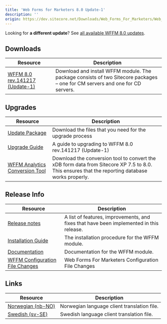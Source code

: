 ```yaml
---
title: 'Web Forms for Marketers 8.0 Update-1'
description: ''
origin: https://dev.sitecore.net/Downloads/Web_Forms_For_Marketers/Web_Forms_for_Marketers_80/Web_Forms_for_Marketers_80_Update1
---
```


  <Alert variant='warning' mb={4}>
    <AlertIcon />

Looking for **a different update**? See [all available WFFM 8.0 updates](/downloads/Web_Forms_For_Marketers/Web_Forms_for_Marketers_80).

  </Alert>

## Downloads

| Resource                                                                                                                                                                                                                                              | Description                                                                                                                  |
| ----------------------------------------------------------------------------------------------------------------------------------------------------------------------------------------------------------------------------------------------------- | ---------------------------------------------------------------------------------------------------------------------------- |
| [WFFM 8.0 rev.141217 (Update-1)](https://scdp.blob.core.windows.net/downloads/Sitecore%20Experience%20Platform/8%200/Sitecore%20Experience%20Platform%208%200/Secure/Web%20Forms%20for%20Marketers%20%208.0%20rev.%20141217%20NOT%20SC%20PACKAGE.zip) | Download and install WFFM module. The package consists of two Sitecore packages – one for CM servers and one for CD servers. |

## Upgrades

| Resource                                                                                                                                                                                                                             | Description                                                                                                                                     |
| ------------------------------------------------------------------------------------------------------------------------------------------------------------------------------------------------------------------------------------ | ----------------------------------------------------------------------------------------------------------------------------------------------- |
| [Update Package](https://scdp.blob.core.windows.net/downloads/Web%20Forms%20For%20Marketers/Web%20Forms%20for%20Marketers%2080/Web%20Forms%20for%20Marketers%2080%20Update1/Secure/WFFM%2080%20rev%20141217%20Upgrade%20Package.zip) | Download the files that you need for the upgrade process                                                                                        |
| [Upgrade Guide](https://scdp.blob.core.windows.net/downloads/Web%20Forms%20For%20Marketers/Web%20Forms%20for%20Marketers%2080/Web%20Forms%20for%20Marketers%2080%20Update1/Secure/WFFM%208.0%20Update%201%20Upgrade%20Guide.pdf)     | A guide to upgrading to WFFM 8.0 rev.141217 (Update-1)                                                                                          |
| [WFFM Analytics Conversion Tool](https://scdp.blob.core.windows.net/downloads/Sitecore%20Experience%20Platform/8%200/Sitecore%20Experience%20Platform%208%200/Secure/WFFMAnalyticsConversionFormData%2010%20NOTSC%20PACKAGE.zip)     | Download the conversion tool to convert the xDB form data from Sitecore XP 7.5 to 8.0. This ensures that the reporting database works properly. |

## Release Info

| Resource                                                                                                                                                                                                               | Description                                                                             |
| ---------------------------------------------------------------------------------------------------------------------------------------------------------------------------------------------------------------------- | --------------------------------------------------------------------------------------- |
| [Release notes](/downloads/Web_Forms_For_Marketers/Web_Forms_for_Marketers_80/Release_Notes)                                                                                                                           | A list of features, improvements, and fixes that have been implemented in this release. |
| [Installation Guide]()                                                                                                                                                                                                 | The installation procedure for the WFFM module.                                         |
| [Documentation](https://doc.sitecore.com/legacy-docs/web-forms-for-marketers-8.0.pdf)                                                                                                                                  | Documentation for the WFFM module.                                                      |
| [WFFM Configuration File Changes](https://scdp.blob.core.windows.net/downloads/Sitecore%20Experience%20Platform/8%200/Sitecore%20Experience%20Platform%208%200/Secure/WFFM%208.0%20Configuration%20File%20Changes.pdf) | Web Forms For Marketers Configuration File Changes                                      |

## Links

| Resource                                                                                                                                                                                                    | Description                                 |
| ----------------------------------------------------------------------------------------------------------------------------------------------------------------------------------------------------------- | ------------------------------------------- |
| [Norwegian (nb-NO)](https://scdp.blob.core.windows.net/downloads/Web%20Forms%20For%20Marketers/Web%20Forms%20for%20Marketers%2080/Web%20Forms%20for%20Marketers%2080%20Update1/Secure/WFFM80nbNO150702.zip) | Norwegian language client translation file. |
| [Swedish (sv-SE)](https://scdp.blob.core.windows.net/downloads/Web%20Forms%20For%20Marketers/Web%20Forms%20for%20Marketers%2080/Web%20Forms%20for%20Marketers%2080%20Update1/Secure/WFFM80svSE150618.zip)   | Swedish language client translation file.   |
